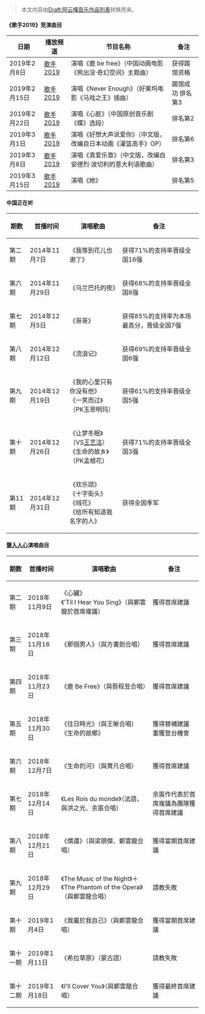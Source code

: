 > 本文内容由[Draft:阿云嘎音乐作品列表](https://zh.wikipedia.org/wiki/Draft:阿云嘎音乐作品列表)转换而来。


#### 《歌手2019》竞演曲目

| 日期         | 播放频道                                   | 节目名称                               | 备注        |
| ---------- | -------------------------------------- | ---------------------------------- | --------- |
| 2019年2月8日  | [歌手2019](../Page/歌手2019.md "wikilink") | 演唱《鹿 be free》（中国动画电影《熊出没·奇幻空间》主题曲） | 获得踢馆资格    |
| 2019年2月15日 | [歌手2019](../Page/歌手2019.md "wikilink") | 演唱《Never Enough》（好莱坞电影《马戏之王》插曲）    | 踢馆成功 排名第3 |
| 2019年2月22日 | [歌手2019](../Page/歌手2019.md "wikilink") | 演唱《心脏》（中国原创音乐剧《蝶》选段）               | 排名第2      |
| 2019年3月1日  | [歌手2019](../Page/歌手2019.md "wikilink") | 演唱《好想大声说爱你》（中文版，改编自日本动画《灌篮高手》OP）   | 排名第6      |
| 2019年3月8日  | [歌手2019](../Page/歌手2019.md "wikilink") | 演唱《真爱乐章》（中文版，改编自安德烈·波切利的意大利语歌曲）    | 排名第3      |
| 2019年3月15日 | [歌手2019](../Page/歌手2019.md "wikilink") | 演唱《她》                              | 排名第5      |

#### 中国正在听

<table>
<thead>
<tr class="header">
<th><p><strong>期数</strong></p></th>
<th><p><strong>首播时间</strong></p></th>
<th><p><strong>演唱歌曲</strong></p></th>
<th><p><strong>备注</strong></p></th>
</tr>
</thead>
<tbody>
<tr class="odd">
<td><p>第二期</p></td>
<td><p>2014年11月7日</p></td>
<td><p>《我等到花儿也谢了》</p></td>
<td><p>获得71%的支持率晋级全国16强</p></td>
</tr>
<tr class="even">
<td><p>第六期</p></td>
<td><p>2014年11月29日</p></td>
<td><p>《乌兰巴托的夜》</p></td>
<td><p>获得68%的支持率晋级全国8强</p></td>
</tr>
<tr class="odd">
<td><p>第七期</p></td>
<td><p>2014年12月5日</p></td>
<td><p>《哥哥》</p></td>
<td><p>获得85%的支持率为本场最高分，晋级全国7强</p></td>
</tr>
<tr class="even">
<td><p>第八期</p></td>
<td><p>2014年12月12日</p></td>
<td><p>《流浪记》</p></td>
<td><p>获得69%的支持率晋级全国6强</p></td>
</tr>
<tr class="odd">
<td><p>第九期</p></td>
<td><p>2014年12月19日</p></td>
<td><p>《我的心里只有你没有他》<br />
《一笑而过》（PK玉恩明玛）</p></td>
<td><p>获得61%的支持率晋级全国5强</p></td>
</tr>
<tr class="even">
<td><p>第十期</p></td>
<td><p>2014年12月26日</p></td>
<td><p>《让梦冬眠》（VS<a href="../Page/王艺洁_(快乐女声).md" title="wikilink">王艺洁</a>）<br />
《生命的故乡》（PK孟根花）</p></td>
<td><p>获得71%的支持率晋级全国3强</p></td>
</tr>
<tr class="odd">
<td><p>第11期</p></td>
<td><p>2014年12月31日</p></td>
<td><p>《欢乐颂》<br />
《十字街头》<br />
《绒花》<br />
《给所有知道我名字的人》</p></td>
<td><p>获得全国季军</p></td>
</tr>
</tbody>
</table>

#### [聲入人心](../Page/聲入人心.md "wikilink")演唱曲目

<table>
<thead>
<tr class="header">
<th><p><strong>期数</strong></p></th>
<th><p><strong>首播时间</strong></p></th>
<th><p><strong>演唱歌曲</strong></p></th>
<th><p><strong>备注</strong></p></th>
</tr>
</thead>
<tbody>
<tr class="odd">
<td><p>第二期</p></td>
<td><p>2018年11月9日</p></td>
<td><p>《心臟》<br />
《'Til I Hear You Sing》（與鄭雲龍於首席複議）</p></td>
<td><p>獲得首席建議</p></td>
</tr>
<tr class="even">
<td><p>第三期</p></td>
<td><p>2018年11月16日</p></td>
<td><p>《那個男人》（與方書劍合唱）</p></td>
<td><p>獲得首席建議</p></td>
</tr>
<tr class="odd">
<td><p>第四期</p></td>
<td><p>2018年11月23日</p></td>
<td><p>《鹿 Be Free》（與蔡程昱合唱）</p></td>
<td><p>獲得首席建議</p></td>
</tr>
<tr class="even">
<td><p>第五期</p></td>
<td><p>2018年11月30日</p></td>
<td><p>《往日時光》（與王晰合唱）<br />
《生命的故鄉》</p></td>
<td><p>獲得替補建議<br />
重獲登台機會</p></td>
</tr>
<tr class="odd">
<td><p>第六期</p></td>
<td><p>2018年12月7日</p></td>
<td><p>《生命的河》（與賈凡合唱）</p></td>
<td><p>獲得首席建議</p></td>
</tr>
<tr class="even">
<td><p>第七期</p></td>
<td><p>2018年12月14日</p></td>
<td><p>《Les Rois du monde》（法語，與洪之光、余笛合唱）</p></td>
<td><p>余笛作代表於首席複議為團隊獲得首席建議</p></td>
</tr>
<tr class="odd">
<td><p>第八期</p></td>
<td><p>2018年12月21日</p></td>
<td><p>《償還》（與梁朋傑、鄭雲龍合唱）</p></td>
<td><p>獲得當期首席建議</p></td>
</tr>
<tr class="even">
<td><p>第九期</p></td>
<td><p>2018年12月29日</p></td>
<td><p>《The Music of the Night》＋《The Phantom of the Opera》（與鄭雲龍合唱）</p></td>
<td><p>請教失敗</p></td>
</tr>
<tr class="odd">
<td><p>第十期</p></td>
<td><p>2019年1月4日</p></td>
<td><p>《我屬於我自己》（與鄭雲龍合唱）</p></td>
<td><p>獲得當期首席建議</p></td>
</tr>
<tr class="even">
<td><p>第十一期</p></td>
<td><p>2019年1月11日</p></td>
<td><p>《希拉草原》（蒙古語）</p></td>
<td><p>請教失敗</p></td>
</tr>
<tr class="odd">
<td><p>第十二期</p></td>
<td><p>2019年1月18日</p></td>
<td><p>《I'll Cover You》（與鄭雲龍合唱）</p></td>
<td><p>獲得最終首席建議</p></td>
</tr>
</tbody>
</table>
